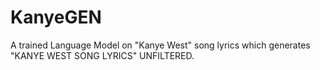 # KanyeGEN
A trained Language Model on "Kanye West" song lyrics which generates "KANYE WEST SONG LYRICS" UNFILTERED.
